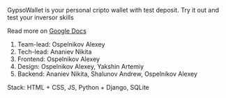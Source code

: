 GypsoWallet is your personal cripto wallet with test deposit. Try it out and test your inversor skills

Read more on [Google Docs](https://docs.google.com/document/d/1I2gcjwPtBchzVTxlplb5VIwYo4nEbNCP/edit?usp=sharing&ouid=104372841825267659850&rtpof=true&sd=true)

1) Team-lead: Ospelnikov Alexey
2) Tech-lead: Ananiev Nikita
3) Frontend: Ospelnikov Alexey
4) Design: Ospelnikov Alexey, Yakshin Artemiy
5) Backend: Ananiev Nikita, Shalunov Andrew, Ospelnikov Alexey

Stack: HTML + CSS, JS, Python + Django, SQLite
